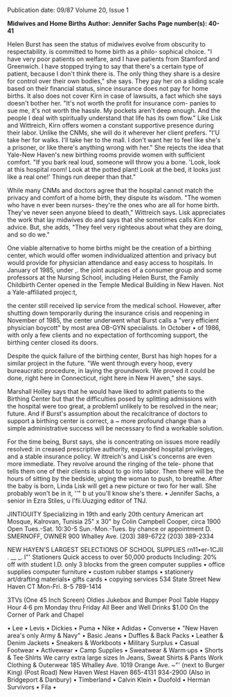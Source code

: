 Publication date: 09/87
Volume 20, Issue 1

**Midwives and Home Births**
**Author: Jennifer Sachs**
**Page number(s): 40-41**

Helen Burst has seen the status of midwives evolve from obscurity to respectability. 
is committed to home birth as a philo-
sophical choice. "I have very poor 
patients on welfare, and I have patients 
from Stamford and Greenwich. I have 
stopped trying to say that there's a 
certain type of patient, because I don't 
think there is. The only thing they 
share is a desire for control over their 
own bodies," she says. They pay her on 
a sliding scale based on their financial 
status, since insurance does not pay for 
home births. It also does not cover 
Kirn in case of lawsuits, a fact which 
she says doesn't bother her. "It's not 
worth the profit for insurance com-
panies to sue me, it's not worth the 
hassle. My pockets aren't deep enough. 
And the people I deal with spiritually 
understand that life has its own flow." 
Like Lisk and Wittreich, Kirn offers 
women a constant supportive presence 
during their labor. Unlike the CNMs, 
she will do it wherever her client 
prefers. "I'U take her for walks. I'll take 
her to the mall. I don't want her to feel 
like she's a prisoner, or like there's 
anything wrong with her." She rejects 
the idea that Yale-New Haven's new 
birthing rooms provide women with 
sufficient comfort. "If you bark real 
loud, someone will throw you a bone. 
'Look, look at this hospital room! Look 
at the potted plant! Look at the bed, it 
looks just like a real one!' Things run 
deeper than that." 

While many CNMs and doctors 
agree that the hospital cannot match 
the privacy and comfort of a home 
birth, they dispute its wisdom. "The 
women who have 
n ever 
been 
nurses- they're the ones who are all for 
home birth. They've 
never seen 
anyone bleed to death," Wittreich says. 
Lisk appreciates the work that lay 
midwives do and 
says 
that she 
sometimes calls Kirn for advice. But, 
she adds, "They feel very righteous 
about what they are doing, and so do 
we." 

One viable alternative to home 
births might be the creation of a 
birthing center, which would offer 
women individualized attention and 
privacy but would 
provide 
for 
physician attendance and easy access 
to hospitals. In January of 1985, under ,. 
the joint auspices of a consumer group 
and some professors at the Nursing 
School, including Helen Burst, the 
Family Childbirth Center opened in 
the Temple Medical Building in New 
Haven. Not a Yale-affiliated projec:t, 


the center still received lip service from 
the medical school. However, after 
shutting down temporarily during the 
insurance crisis and reopening in 
November of 1985, 
the center 
underwent what Burst calls a "very 
efficient physician boycott" by most 
area OB-GYN specialists. In October 
• of 1986, with only a few clients and no 
expectation of forthcoming support, 
the birthing center closed its doors. 

Despite the quick failure of the 
birthing center, Burst has high hopes 
for a similar project in the future. "We 
went through every 
hoop, 
every 
bureaucratic procedure, in laying the 
groundwork. We proved it could be 
done, right here in Connecticut, right 
here in New H aven," she says. 

Marshall Holley says that he would 
have liked to admit patients to the 
Birthing Center but that the difficulties 
posed by splitting admissions with the 
hospital were too great, a problem1 
unlikely to be resolved in the near; 
future. And if Burst's assumption 
about the recalcitrance of doctors to 
support a birthing center is correct, a 
~ more profound change than a simple 
administrative success will be 
necessary to find a workable solution. 

For the time being, Burst says, she is 
concentrating on issues more readily 
resolved: in creased prescriptive 
authority, expanded hospital 
privileges, and a stable insurance 
policy. W ittreich's and Lisk's concerns 
are even more immediate. They 
revolve around the ringing of the tele-
phone that tells them one of their 
clients is about to go into labor. Then 
there will be the hours of sitting by the 
bedside, urging the woman to push, to 
breathe. After the baby is born, Linda 
Lisk will get a new picture or two for 
her wall. She probably won't be in it, 
''" b ut you'll know she's there. 
• 
Jennifer Sachs, a senior in Ezra Stiles, u 
l'fii.Uuzging editor of TNJ. 


JINTIOUITY 
Specializing in 19th and early 
20th century American art 
Mosque, Kalrovan, Tunisia 25" x 30" 
by Colin Campbell Cooper, circa 1900 
Open Tues.-Sat. 10:30-5 
Sun.-Mon.-Tues. 
by chance or appointment 
D. SMERNOFF, OWNER 
900 Whalley Ave. 
(203) 389-6722 (203) 389-2334 


NEW HAYEN'S LARGEST 
SELECTIONS OF SCHOOL SUPPLIES 
rn11•er-1CJII 
. __ _. 
I"' Stationers 
Quick access to over 50,000 products 
Including: 
20% off with 
student I.D. 
only 3 blocks 
from the green 
computer supplies • office supplies 
computer furniture • custom rubber stamps • stationery 
art/drafting materials• gifts 
cards • copying services 
534 State Street 
New Haven CT 
Mon-Fri. 8-5 
789-1414 


3TVs 
(One 45 Inch Screen) 
Oldies Jukebox and Bumper Pool Table 
Happy Hour 4·6 pm Monday thru Friday 
All Beer and Well Drinks $1.00 
On the Corner of Park and Chapel 


• Lee 
• Levis 
• Dickies 
• Puma 
• Nike 
• Adidas 
• Converse • 
"New Haven area's only Army & Navy" 
• Basic Jeans 
• Duffles & Back Packs 
• Leather & Denim Jackets 
• Sneakers & Workboots 
• Military Surplus 
• Casual Footwear 
• Actlvewear 
• Camp Supplies 
• Sweatwear & Warm·ups 
• Shorts & Tee·Shlrts 
We carry extra large sizes 
In Jeans, Sweat Shirts & Pants 
Work Clothing & Outerwear 
185 Whalley Ave. 1019 Orange Ave. ~"' 
(next to Burger King) 
(Post Road) 
New Haven 
West Haven 
865-4131 
934-2900 
(Also in Bridgeport & Danbury) 
• Timberland 
• Calvin Klein 
• Duofold 
• Herman Survivors • 
Fila •